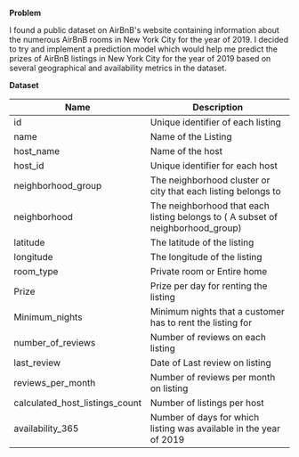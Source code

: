 **Problem**

I found a public dataset on AirBnB's website containing information about the numerous AirBnB rooms in New York City for the year of 2019. I decided to try and 
implement a prediction model which would help me predict the prizes of AirBnB listings in New York City for the year of 2019 
based on several geographical and availability metrics in the dataset.

**Dataset**

Name | Description
------|----------
id | Unique identifier of each listing
name | Name of the Listing
host_name | Name of the host
host_id | Unique identifier for each host
neighborhood_group | The neighborhood cluster or city that each listing belongs to
neighborhood | The neighborhood that each listing belongs to ( A subset of neighborhood_group)
latitude | The latitude of the listing
longitude | The longitude of the listing
room_type | Private room or Entire home
Prize | Prize per day for renting the listing
Minimum_nights | Minimum nights that a customer has to rent the listing for
number_of_reviews | Number of reviews on each listing
last_review | Date of Last review on listing
reviews_per_month | Number of reviews per month on listing
calculated_host_listings_count | Number of listings per host
availability_365 | Number of days for which listing was available in the year of 2019




